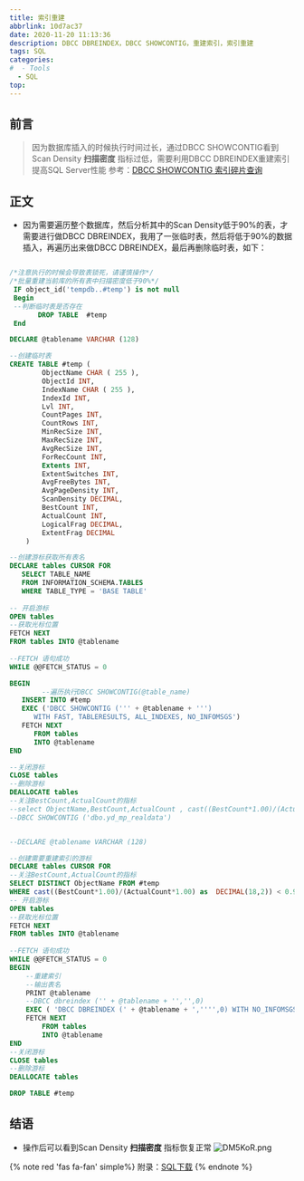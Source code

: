 ```yaml
---
title: 索引重建
abbrlink: 10d7ac37
date: 2020-11-20 11:13:36
description: DBCC DBREINDEX，DBCC SHOWCONTIG，重建索引，索引重建
tags: SQL
categories:
#  - Tools
  - SQL
top:
---
```


## 前言

> 因为数据库插入的时候执行时间过长，通过DBCC SHOWCONTIG看到Scan Density **扫描密度** 指标过低，需要利用DBCC DBREINDEX重建索引提高SQL Server性能
> 参考：[DBCC SHOWCONTIG 索引碎片查询](https://blog.csdn.net/wangjunhe/article/details/7228208)

## 正文
- 因为需要遍历整个数据库，然后分析其中的Scan Density低于90%的表，才需要进行做DBCC DBREINDEX，我用了一张临时表，然后将低于90%的数据插入，再遍历出来做DBCC DBREINDEX，最后再删除临时表，如下：
```sql

/*注意执行的时候会导致表锁死，请谨慎操作*/
/*批量重建当前库的所有表中扫描密度低于90%*/
 IF object_id('tempdb..#temp') is not null 
 Begin
 --判断临时表是否存在
       DROP TABLE  #temp
 End

DECLARE @tablename VARCHAR (128)

--创建临时表
CREATE TABLE #temp (
		ObjectName CHAR ( 255 ),
		ObjectId INT,
		IndexName CHAR ( 255 ),
		IndexId INT,
		Lvl INT,
		CountPages INT,
		CountRows INT,
		MinRecSize INT,
		MaxRecSize INT,
		AvgRecSize INT,
		ForRecCount INT,
		Extents INT,
		ExtentSwitches INT,
		AvgFreeBytes INT,
		AvgPageDensity INT,
		ScanDensity DECIMAL,
		BestCount INT,
		ActualCount INT,
		LogicalFrag DECIMAL,
		ExtentFrag DECIMAL 
	)

--创建游标获取所有表名
DECLARE tables CURSOR FOR
   SELECT TABLE_NAME
   FROM INFORMATION_SCHEMA.TABLES
   WHERE TABLE_TYPE = 'BASE TABLE'
	 
-- 开启游标
OPEN tables
--获取光标位置
FETCH NEXT 
FROM tables INTO @tablename
	 
--FETCH 语句成功
WHILE @@FETCH_STATUS = 0

BEGIN
		--遍历执行DBCC SHOWCONTIG(@table_name)
   INSERT INTO #temp 
   EXEC ('DBCC SHOWCONTIG (''' + @tablename + ''') 
      WITH FAST, TABLERESULTS, ALL_INDEXES, NO_INFOMSGS')
   FETCH NEXT
      FROM tables
      INTO @tablename
END

--关闭游标
CLOSE tables
--删除游标
DEALLOCATE tables
--关注BestCount,ActualCount的指标
--select ObjectName,BestCount,ActualCount , cast((BestCount*1.00)/(ActualCount*1.00) as  DECIMAL(18,2)) as result  from #temp where ActualCount <> 0
--DBCC SHOWCONTIG ('dbo.yd_mp_realdata')


--DECLARE @tablename VARCHAR (128)

--创建需要重建索引的游标
DECLARE tables CURSOR FOR
--关注BestCount,ActualCount的指标
SELECT DISTINCT ObjectName FROM #temp
WHERE cast((BestCount*1.00)/(ActualCount*1.00) as  DECIMAL(18,2)) < 0.90 and ActualCount <> 0
-- 开启游标
OPEN tables
--获取光标位置
FETCH NEXT 
FROM tables INTO @tablename
	 
--FETCH 语句成功
WHILE @@FETCH_STATUS = 0
BEGIN
	--重建索引
	--输出表名
	PRINT @tablename
	--DBCC dbreindex ('' + @tablename + '','',0)
	EXEC ( 'DBCC DBREINDEX (' + @tablename + ','''',0) WITH NO_INFOMSGS ' )
	FETCH NEXT
		FROM tables
		INTO @tablename
END
--关闭游标
CLOSE tables
--删除游标
DEALLOCATE tables

DROP TABLE #temp


```

## 结语
- 操作后可以看到Scan Density **扫描密度** 指标恢复正常
![DM5KoR.png](https://s3.ax1x.com/2020/11/20/DM5KoR.png)



{% note red 'fas fa-fan' simple%}
附录：[SQL下载](https://juno.lanzous.com/irRMgikpved)
{% endnote %}